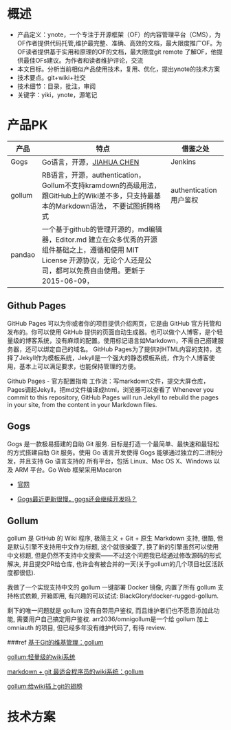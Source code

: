 # 概述
 - 产品定义：ynote，一个专注于开源框架（OF）的内容管理平台（CMS），为OF作者提供代码托管,维护最完整、准确、高效的文档，最大限度推广OF。为OF读者提供基于实用和原理的OF的文档，最大限度git remote 了解OF，他提供最佳OFs建议。为作者和读者维护评论，交流
 - 本文目标。分析当前相似产品使用技术，复用、优化，提出ynote的技术方案
 - 技术要点。git+wiki+社交
 - 技术细节：目录，批注，审阅
 - 关键字：yiki，ynote，源笔记
# 产品PK
 | 产品 | 特点 | 借鉴之处 |
 | ------ | ------ | ------ |
 | Gogs | Go语言，开源，[JIAHUA CHEN](https://github.com/Unknwon) | Jenkins  |
 | gollum | RB语言，开源，authentication，Gollum不支持kramdown的高级用法，跟GitHub上的Wiki差不多，只支持最基本的Markdown语法， 不要试图折腾格式 | authentication用户鉴权 |
|pandao   |  一个基于github的管理开源的，md编辑器，Editor.md 建立在众多优秀的开源组件基础之上，遵循和使用 MIT License 开源协议，无论个人还是公司，都可以免费自由使用。更新于 2015-06-09， |   |   |
## Github Pages
GitHub Pages 可以为你或者你的项目提供介绍网页，它是由 GitHub 官方托管和发布的。你可以使用 GitHub 提供的页面自动生成器。也可以做个人博客，是个轻量级的博客系统，没有麻烦的配置。使用标记语言如Markdown，不需自己搭建服务器，还可以绑定自己的域名。
GitHub Pages为了提供对HTML内容的支持，选择了Jekyll作为模板系统，Jekyll是一个强大的静态模板系统，作为个人博客使用，基本上可以满足要求，也能保持管理的方便。

Github Pages - 官方配置指南
  工作流：写markdown文件，提交大屏仓库，Pages调起Jekyll，把md文件编译成html，浏览器可以查看了
Whenever you commit to this repository, GitHub Pages will run Jekyll to rebuild the pages in your site, from the content in your Markdown files.

## Gogs
Gogs 是一款极易搭建的自助 Git 服务. 目标是打造一个最简单、最快速和最轻松的方式搭建自助 Git 服务。使用 Go 语言开发使得 Gogs 能够通过独立的二进制分发，并且支持 Go 语言支持的 所有平台，包括 Linux、Mac OS X、Windows 以及 ARM 平台。Go Web 框架采用Macaron

- [官网](https://gogs.io/)

- [Gogs最近更新很慢，gogs还会继续开发吗？](Gogs最近更新很慢，gogs还会继续开发吗？)

## Gollum
gollum 是 GitHub 的 Wiki 程序, 极简主义 + Git + 原生 Markdown 支持, 很酷, 但是默认引擎不支持用中文作为标题, 这个就很操蛋了, 换了新的引擎虽然可以使用中文标题, 但是仍然不支持中文搜索——不过这个问题我已经通过修改源码的形式解决, 并且提交PR给仓库, 也许会有被合并的一天(关于gollum的几个项目社区活跃度都很低).

我做了一个实现支持中文的 gollum 一键部署 Docker 镜像, 内置了所有 gollum 支持格式依赖, 开箱即用, 有兴趣的可以试试: BlackGlory/docker-rugged-gollum.

剩下的唯一问题就是 gollum 没有自带用户鉴权, 而且维护者们也不愿意添加此功能, 需要用户自己搞定用户鉴权. arr2036/omnigollum是一个给 gollum 加上 omniauth 的项目, 但已经多年没有维护代码了, 有待 review.

###ref
[基于Git的维基管理：gollum](http://www.yangzhiping.com/tech/gollum.html)

[gollum:轻量级的wiki系统](http://www.bjt.name/2015/10/gollum)

[markdown + git 最适合程序员的wiki系统：gollum](http://www.open-open.com/lib/view/open1422014636421.html)

[gollum:给wiki插上git的翅膀](http://www.jianshu.com/p/9c35812b9bae)



# 技术方案

